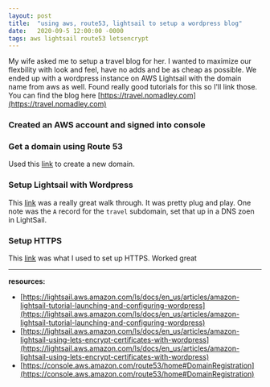 ```yaml
---
layout: post
title:  "using aws, route53, lightsail to setup a wordpress blog"
date:   2020-09-5 12:00:00 -0000
tags: aws lightsail route53 letsencrypt
---
```


 My wife asked me to setup a travel blog for her.  I wanted to maximize our flexbility with look and feel, have no adds and be as cheap as possible.  We ended up with a wordpress instance on AWS Lightsail with the domain name from aws as well.  Found really good tutorials for this so I'll link those.  You can find the blog here [https://travel.nomadley.com](https://travel.nomadley.com)
<br>

### Created an AWS account and signed into console

### Get a domain using Route 53
Used this [link](https://console.aws.amazon.com/route53/home#DomainRegistration:) to create a new domain.

### Setup Lightsail with Wordpress

This [link](https://lightsail.aws.amazon.com/ls/docs/en_us/articles/amazon-lightsail-tutorial-launching-and-configuring-wordpress) was a really great walk through.  It was pretty plug and play.  One note was the `A` record for the `travel` subdomain, set that up in a DNS zoen in LightSail.

### Setup HTTPS

This [link](https://lightsail.aws.amazon.com/ls/docs/en_us/articles/amazon-lightsail-using-lets-encrypt-certificates-with-wordpress) was what I used to set up HTTPS.  Worked great

----
**resources:**
- [https://lightsail.aws.amazon.com/ls/docs/en_us/articles/amazon-lightsail-tutorial-launching-and-configuring-wordpress](https://lightsail.aws.amazon.com/ls/docs/en_us/articles/amazon-lightsail-tutorial-launching-and-configuring-wordpress)
- [https://lightsail.aws.amazon.com/ls/docs/en_us/articles/amazon-lightsail-using-lets-encrypt-certificates-with-wordpress](https://lightsail.aws.amazon.com/ls/docs/en_us/articles/amazon-lightsail-using-lets-encrypt-certificates-with-wordpress)
- [https://console.aws.amazon.com/route53/home#DomainRegistration](https://console.aws.amazon.com/route53/home#DomainRegistration)